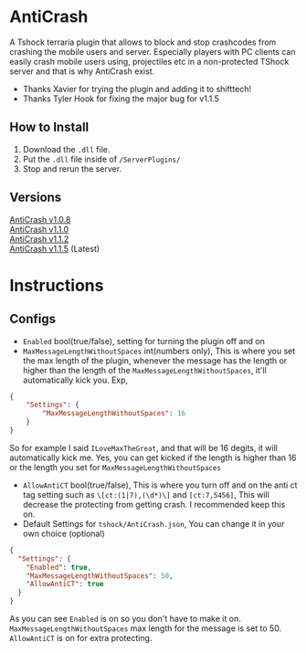 # AntiCrash
A Tshock terraria plugin that allows to block and stop crashcodes from crashing the mobile users and server. Especially players with PC clients can easily crash mobile users using, projectiles etc in a non-protected TShock server and that is why AntiCrash exist.

* Thanks Xavier for trying the plugin and adding it to shifttech!
* Thanks Tyler Hook for fixing the major bug for v1.1.5

## How to Install
1. Download the `.dll` file.
2. Put the `.dll` file inside of `/ServerPlugins/`
3. Stop and rerun the server.

## Versions
[AntiCrash v1.0.8](https://github.com/ItzMelton/AntiCrash/releases/tag/v1.0.8)    
[AntiCrash v1.1.0](https://github.com/ItzMelton/AntiCrash/releases/tag/v1.1.0)   
[AntiCrash v1.1.2](https://github.com/ItzMelton/AntiCrash/releases/tag/v1.1.2)           
[AntiCrash v1.1.5](https://github.com/ItzMelton/AntiCrash/releases/tag/v1.1.5) (Latest)

# Instructions
## Configs
- `Enabled` bool(true/false), setting for turning the plugin off and on
- `MaxMessageLengthWithoutSpaces` int(numbers only), This is where you set the max length of the plugin, whenever the message has the length or higher than the length of the `MaxMessageLengthWithoutSpaces`, it'll automatically kick you. Exp,
```json
{
    "Settings": {
        "MaxMessageLengthWithoutSpaces": 16
    }
}
```
So for example I said `ILoveMaxTheGreat`, and that will be 16 degits, it will automatically kick me. Yes, you can get kicked if the length is higher than 16 or the length you set for `MaxMessageLengthWithoutSpaces`
- `AllowAntiCT` bool(true/false), This is where you turn off and on the anti ct tag setting such as `\[ct:(1|7),(\d*)\]` and `[ct:7,5456]`, This will decrease the protecting from getting crash. I recommended keep this on.
- Default Settings for `tshock/AntiCrash.json`, You can change it in your own choice (optional)
```json
{
  "Settings": {
    "Enabled": true,
    "MaxMessageLengthWithoutSpaces": 50,
    "AllowAntiCT": true
  }
}
```
As you can see `Enabled` is on so you don't have to make it on. `MaxMessageLengthWithoutSpaces` max length for the message is set to 50. `AllowAntiCT` is on for extra protecting.
